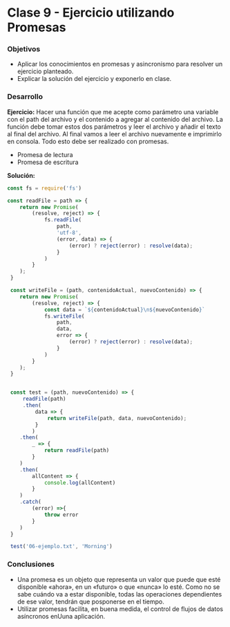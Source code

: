 # Clase 9 - Ejercicio utilizando Promesas
### Objetivos
- Aplicar los conocimientos en promesas y asincronismo para resolver un ejercicio planteado.
- Explicar la solución del ejercicio y exponerlo en clase.

### Desarrollo
**Ejercicio:**
Hacer una función que me acepte como parámetro una variable con el path del archivo y el contenido a agregar al contenido del archivo. La función debe tomar estos dos parámetros y leer el archivo y añadir el texto al final del archivo. Al final vamos a leer el archivo nuevamente e imprimirlo en consola.
Todo esto debe ser realizado con promesas.
- Promesa de lectura
- Promesa de escritura

**Solución:**

```javascript
const fs = require('fs')

const readFile = path => {
    return new Promise(
        (resolve, reject) => {
            fs.readFile(
                path,
                'utf-8',
                (error, data) => {
                    (error) ? reject(error) : resolve(data);
                }
            )
        }
    );
 }

 const writeFile = (path, contenidoActual, nuevoContenido) => {
    return new Promise(
        (resolve, reject) => {
            const data = `${contenidoActual}\n${nuevoContenido}`
            fs.writeFile(
                path,
                data,
                error => {
                    (error) ? reject(error) : resolve(data);
                }
            )
        }
    );
 }


 const test = (path, nuevoContenido) => {
     readFile(path)
     .then(
         data => {
             return writeFile(path, data, nuevoContenido);
         }
        )
    .then(
        _ => {
            return readFile(path)
        }
    )
    .then(
        allContent => {
            console.log(allContent)
        }
    )
    .catch(
        (error) =>{
            throw error
        }
    )
 }

 test('06-ejemplo.txt', 'Morning')
```
### Conclusiones
- Una promesa es un objeto que representa un valor que puede que esté disponible «ahora», en un «futuro» o que «nunca» lo esté. Como no se sabe cuándo va a estar disponible, todas las operaciones dependientes de ese valor, tendrán que posponerse en el tiempo.
- Utilizar promesas facilita, en buena medida, el control de flujos de datos asíncronos enUuna aplicación.
